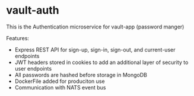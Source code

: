 # vault-auth
This is the Authentication microservice for vault-app (password manger)


Features:
- Express REST API for sign-up, sign-in, sign-out, and current-user endpoints
- JWT headers stored in cookies to add an additional layer of security to user endpoints
- All passwords are hashed before storage in MongoDB
- DockerFile added for produciton use
- Communication with NATS event bus

